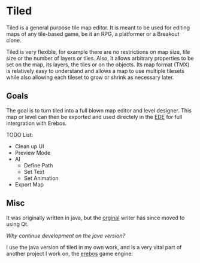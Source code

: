 Tiled
=========

Tiled is a general purpose tile map editor. It is meant to be used for editing maps of any tile-based game, be it an RPG, a platformer or a Breakout clone.

Tiled is very flexible, for example there are no restrictions on map size, tile size or the number of layers or tiles. Also, it allows arbitrary properties to be set on the map, its layers, the tiles or on the objects. Its map format (TMX) is relatively easy to understand and allows a map to use multiple tilesets while also allowing each tileset to grow or shrink as necessary later.

Goals
--------

The goal is to turn tiled into a full blown map editor and level designer. This map or level can then be exported and used directely in the [EDE](https://github.com/nyxcharon/erebos-ide) for full intergration with Erebos.

TODO List:

- Clean up UI
- Preview Mode
- AI
    - Define Path
    - Set Text
    - Set Animation
- Export Map


Misc
------
It was originally written in java, but the [orginal](https://github.com/bjorn/tiled) writer has since moved to using Qt.

*Why continue development on the java version?*

I use the java version of tiled in my own work, and is a very vital part of another project I work on, the [erebos](http://blackbox-software.org/erebos) game engine:


